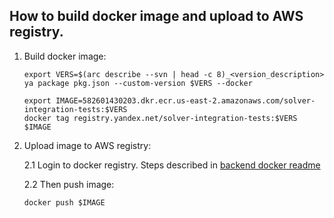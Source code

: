 ## How to build docker image and upload to AWS registry.

1. Build docker image:
    ```
    export VERS=$(arc describe --svn | head -c 8)_<version_description>
    ya package pkg.json --custom-version $VERS --docker

    export IMAGE=582601430203.dkr.ecr.us-east-2.amazonaws.com/solver-integration-tests:$VERS
    docker tag registry.yandex.net/solver-integration-tests:$VERS $IMAGE
    ```

2. Upload image to AWS registry:

    2.1 Login to docker registry.
    Steps described in [backend docker readme](./../../async_backend/aws_docker/readme.md)

    2.2 Then push image:
    ```
    docker push $IMAGE
    ```

